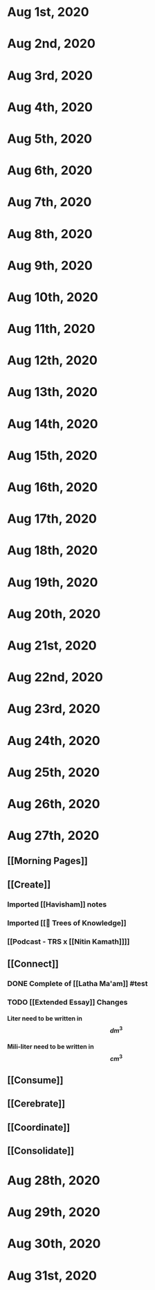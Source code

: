 # Aug 1st, 2020
# Aug 2nd, 2020
# Aug 3rd, 2020
# Aug 4th, 2020
# Aug 5th, 2020
# Aug 6th, 2020
# Aug 7th, 2020
# Aug 8th, 2020
# Aug 9th, 2020
# Aug 10th, 2020
# Aug 11th, 2020
# Aug 12th, 2020
# Aug 13th, 2020
# Aug 14th, 2020
# Aug 15th, 2020
# Aug 16th, 2020
# Aug 17th, 2020
# Aug 18th, 2020
# Aug 19th, 2020
# Aug 20th, 2020
# Aug 21st, 2020
# Aug 22nd, 2020
# Aug 23rd, 2020
# Aug 24th, 2020
# Aug 25th, 2020
# Aug 26th, 2020
# Aug 27th, 2020
## [[Morning Pages]]
## [[Create]]
### Imported [[Havisham]] notes
### Imported [[🌲 Trees of Knowledge]]
### [[Podcast - TRS x [[Nitin Kamath]]]]
## [[Connect]]
### DONE Complete of [[Latha Ma'am]] #test
### TODO [[Extended Essay]] Changes
#### Liter need to be written in $$dm^3$$
#### Mili-liter need to be written in $$cm^3$$
## [[Consume]]
## [[Cerebrate]]
## [[Coordinate]]
## [[Consolidate]]
# Aug 28th, 2020
# Aug 29th, 2020
# Aug 30th, 2020
# Aug 31st, 2020
